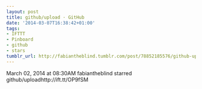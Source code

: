```yaml
---
layout: post
title: github/upload · GitHub
date: '2014-03-07T16:38:42+01:00'
tags:
- IFTTT
- Pinboard
- github
- stars
tumblr_url: http://fabiantheblind.tumblr.com/post/78852185576/github-upload-github
---
```

March 02, 2014 at 08:30AM
fabiantheblind starred github/uploadhttp://ift.tt/OP9fSM
